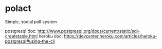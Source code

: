 # polact
Simple, social poll system

postgresql 
doc: http://www.postgresql.org/docs/current/static/sql-createtable.html
heroku doc: https://devcenter.heroku.com/articles/heroku-postgresql#using-the-cli
